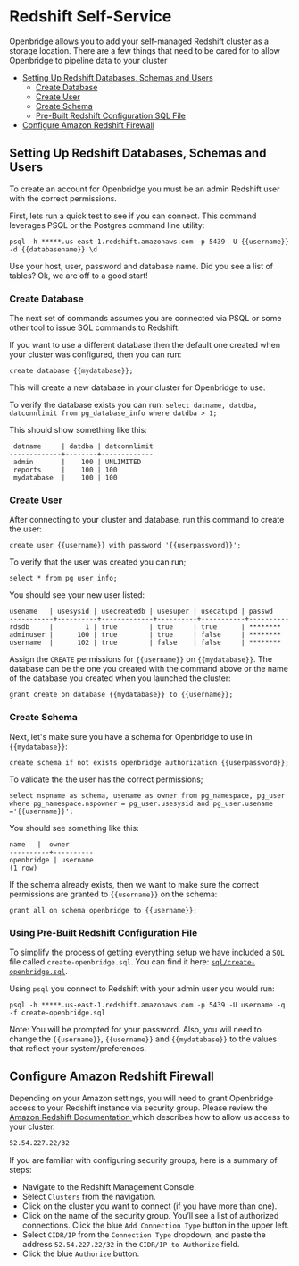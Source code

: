 # Redshift Self-Service
Openbridge allows you to add your self-managed Redshift cluster as a storage location. There are a few things that need to be cared for to allow Openbridge to pipeline data to your cluster

- [Setting Up Redshift Databases, Schemas and Users](#setting-up-redshift-databases-schemas-and-users)
	- [Create Database](#create-database)
	- [Create User](#create-user)
	- [Create Schema](#create-schema)
	- [Pre-Built Redshift Configuration SQL File](#pre-built-redshift-configuration-sql-file)
- [Configure Amazon Redshift Firewall](#configure-amazon-redshift-firewall)

## Setting Up Redshift Databases, Schemas and Users

To create an account for Openbridge you must be an admin Redshift user with the correct permissions.

First, lets run a quick test to see if you can connect. This command leverages PSQL or the Postgres command line utility:

`psql -h *****.us-east-1.redshift.amazonaws.com -p 5439 -U {{username}} -d {{databasename}} \d`

Use your host, user, password and database name. Did you see a list of tables? Ok, we are off to a good start!

### Create Database
The next set of commands assumes you are connected via PSQL or some other tool to issue SQL commands to Redshift.

If you want to use a different database then the default one created when your cluster was configured, then you can run:

`create database {{mydatabase}};`

This will create a new database in your cluster for Openbridge to use.

To verify the database exists you can run:
`select datname, datdba, datconnlimit from pg_database_info where datdba > 1;`

This should show something like this:

```
 datname     | datdba | datconnlimit
-------------+--------+-------------
 admin       |    100 | UNLIMITED   
 reports     |    100 | 100         
 mydatabase  |    100 | 100  
```
### Create User
After connecting to your cluster and database, run this command to create the user:

`create user {{username}} with password '{{userpassword}}';`

To verify that the user was created you can run;

`select * from pg_user_info;`

You should see your new user listed:

```
usename   | usesysid | usecreatedb | usesuper | usecatupd | passwd
-----------+----------+-------------+----------+-----------+----------
rdsdb     |        1 | true        | true     | true      | ********       
adminuser |      100 | true        | true     | false     | ********  
username  |      102 | true        | false    | false     | ********       
```


Assign the `CREATE` permissions for `{{username}}` on `{{mydatabase}}`. The database can be the one you created with the command above or the name of the database you created when you launched the cluster:

`grant create on database {{mydatabase}} to {{username}};`

### Create Schema
Next, let's make sure you have a schema for Openbridge to use in `{{mydatabase}}`:

`create schema if not exists openbridge authorization {{userpassword}};`

To validate the the user has the correct permissions;

`select nspname as schema, usename as owner from pg_namespace, pg_user where pg_namespace.nspowner = pg_user.usesysid and pg_user.usename ='{{username}}';`

You should see something like this:
```
name   |  owner
----------+----------
openbridge | username
(1 row)
```

If the schema already exists, then we want to make sure the correct permissions are granted to `{{username}}` on the schema:

`grant all on schema openbridge to {{username}};`

### Using Pre-Built Redshift Configuration File
To simplify the process of getting everything setup we have included a `SQL` file called `create-openbridge.sql`. You can find it here: [`sql/create-openbridge.sql`](./sql/create-openbridge.sql).

Using `psql` you connect to Redshift with your admin user you would run:

`psql -h *****.us-east-1.redshift.amazonaws.com -p 5439 -U username -q -f create-openbridge.sql`

Note: You will be prompted for your password. Also, you will need to change the `{{username}}`, `{{username}}` and `{{mydatabase}}` to the values that reflect your system/preferences.

## Configure Amazon Redshift Firewall
Depending on your Amazon settings, you will need to grant Openbridge access to your Redshift instance via security group. Please review the [Amazon Redshift Documentation ](http://docs.aws.amazon.com/redshift/latest/mgmt/managing-security-groups-console.html) which describes how to allow us access to your cluster.

```bash
52.54.227.22/32
```

If you are familiar with configuring security groups, here is a summary of steps:

* Navigate to the Redshift Management Console.
* Select `Clusters` from the navigation.
* Click on the cluster you want to connect (if you have more than one).
* Click on the name of the security group. You’ll see a list of authorized connections. Click the blue `Add Connection Type` button in the upper left.
* Select `CIDR/IP` from the `Connection Type` dropdown, and paste the address `52.54.227.22/32` in the `CIDR/IP to Authorize` field.
* Click the blue `Authorize` button.
